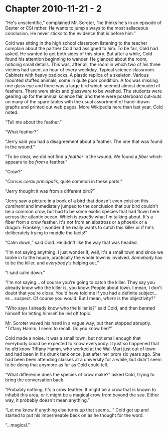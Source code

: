 # Chapter 2010-11-21 - 2

“He's unscientific,” complained Mr. Scroter, “he thinks he's in
an episode of Dexter or CSI rather. He wants to jump always to the most
sallaceous conclusion. He never sticks to the evidence that is before
him.”

Cold was sitting in the high school classroom listening to the teacher
complain about the partner Cold had assigned to him. To be fair, Cold
had asked. He wanted to get both sides of this story. But after a while,
Cold found his attention beginning to wander. He glanced about the
room, noticing small details. This was, after all, the room in which
two of his three victims had spent an hour of every weekday. Typical
science classroom. Cabinets with heavy padlocks. A plastic replica
of a skeleton. Various mounted stuffed animals, some in quite poor
condition. A fox was missing one glass eye and there was a large bird
which seemed almost denuded of feathers. There were sinks and glassware
to be washed. The students were gearing up for the annual science fair,
and there were posterboard cut-outs on many of the spare tables with the
usual assortment of hand-drawn graphs and printed out web pages. More
Wikipedia here than last year, Cold noted.

“Tell me about the feather.”

“What feather?”

“Jerry said you had a disagreement about a feather. The one that was
found in the wound.”

“To be clear, we did not find a *feather* in the *wound.* We found a
*fiber* which appears to be *from* a feather.”

“Crow?”

“*Corvus corax principalis,* quite common in these parts.”

“Jerry thought it was from a different bird?”

“Jerry saw a picture in a book of a bird that doesn't even exist on
this *continent* and immediately jumped to the conclusion that our
bird couldn't be a common crow, but had to be some exotic species that
had flown here across the atlantic ocean. Which is *exactly* what I'm
talking about. It's a fiber from a crow feather. It's not from an
albatross or a phoenix or a dragon. Frankely, I wonder if he really
wants to catch this killer or if he's deliberately trying to muddle the
facts!”

“Calm down,” said Cold. He didn't like the way that was headed.

“I'm not saying anything. I just wonder if, well, it's a small town
and since we broke in to the house, practically the whole town is
involved. *Somebody* has to be the killer, and *everybody's* helping
out.”

“I said calm down.”

“I'm not saying… of course you're going to catch the killer. They
say you already know who the killer is, you know. People about town. I
mean, I don't doubt that you're close. You'd have told me if you had
a definite subject… er… suspect. Of course you would. But I mean,
*where* is the objectivity?”

“Who says I already know who the killer is?” said Cold, and then
berated himself for letting himself be led off topic.

Mr. Scroter waved his hand in a vague way, but then stopped abruptly.
“Tiffany Hamm, I seem to recall.  Do you know her?”

Cold made a noise.  It was a small town, but not small enough that
everybody could be expected to know everybody.  It just so happened
that he *did* know Tiffany Hamm, who worked at the Wal-Mart just
out of town and had been in his drunk tank once, just after her prom
six years ago.  She had been been attending classes at a university
for a while, but didn't seem to be doing that anymore as far as Cold
could tell.

“What difference does the species of crow make?” asked Cold, trying
to bring the conversation back.

“Probably nothing. It's a crow feather.  It might be a crow that is
known to inhabit this area, or it might be a magical crow from beyond
the sea.  Either way, it probably doesn't mean anything.”

“Let me know if anything else turns up that seems…” Cold got up and
started to put his impermeable back on as he thought for the word.

“…magical.”
